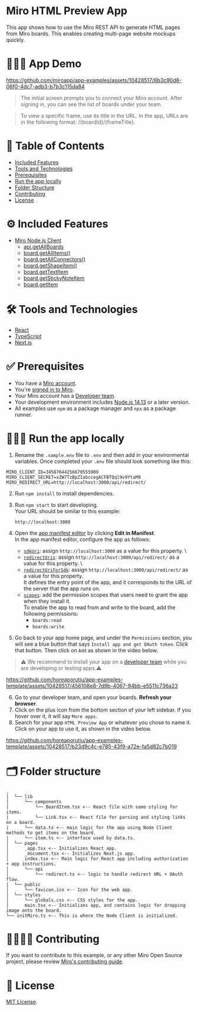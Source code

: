 # Miro HTML Preview App

This app shows how to use the Miro REST API to generate HTML pages from Miro boards. This enables creating multi-page website mockups quickly.

# 👨🏻‍💻 App Demo

https://github.com/miroapp/app-examples/assets/10428517/6b3c90d6-06f0-4dc7-adb3-b7b3c115da84

> The initial screen prompts you to connect your Miro account. After signing in, you can see the list of boards under your team.

> To view a specific frame, use its title in the URL. In the app, URLs are in the following format: /{boardId}/{frameTitle}.

# 📒 Table of Contents

- [Included Features](#features)
- [Tools and Technologies](#tools)
- [Prerequisites](#prerequisites)
- [Run the app locally](#run)
- [Folder Structure](#folder)
- [Contributing](#contributing)
- [License](#license)

# ⚙️ Included Features <a name="features"></a>

- [Miro Node.js Client](https://developers.miro.com/docs/web-sdk-reference)
  - [api.getAllBoards](https://miroapp.github.io/api-clients/classes/index._internal_.Api.html#getAllBoards)
  - [board.getAllItems()](https://miroapp.github.io/api-clients/classes/index.Board.html#getAllItems)
  - [board.getAllConnectors()](https://miroapp.github.io/api-clients/classes/index.Board.html#getAllConnectors)
  - [board.getShapeItem()](https://miroapp.github.io/api-clients/classes/index.Board.html#getShapeItem)
  - [board.getTextItem](https://miroapp.github.io/api-clients/classes/index.Board.html#getTextItem)
  - [board.getStickyNoteItem](https://miroapp.github.io/api-clients/classes/index.Board.html#getStickyNoteItem)
  - [board.getItem](https://miroapp.github.io/api-clients/classes/index.Board.html#getItem)

# 🛠️ Tools and Technologies <a name="tools"></a>

- [React](https://react.dev/)
- [TypeScript](https://www.typescriptlang.org/)
- [Next.js](https://nextjs.org/)

# ✅ Prerequisites <a name="prerequisites"></a>

- You have a [Miro account](https://miro.com/signup/).
- You're [signed in to Miro](https://miro.com/login/).
- Your Miro account has a [Developer team](https://developers.miro.com/docs/create-a-developer-team).
- Your development environment includes [Node.js 14.13](https://nodejs.org/en/download) or a later version.
- All examples use `npm` as a package manager and `npx` as a package runner.

# 🏃🏽‍♂️ Run the app locally <a name="run"></a>

1. Rename the `.sample.env` file to `.env` and then add in your environmental variables. Once completed your `.env` file should
   look something like this:

```
MIRO_CLIENT_ID=34587644256670555909
MIRO_CLIENT_SECRET=xZW7TzBpZIabccegACFBTQql9v9YtaM9
MIRO_REDIRECT_URL=http://localhost:3000/api/redirect/
```

2. Run `npm install` to install dependencies.
3. Run `npm start` to start developing. \
   Your URL should be similar to this example:
   ```
   http://localhost:3000
   ```
4. Open the [app manifest editor](https://developers.miro.com/docs/manually-create-an-app#step-2-configure-your-app-in-miro) by clicking **Edit in Manifest**. \
   In the app manifest editor, configure the app as follows:

   - [`sdkUri`](https://developers.miro.com/docs/app-manifest#sdkuri): assign `http://localhost:3000` as a value for this property. \
   - [`redirectUris`](https://developers.miro.com/docs/app-manifest?utm_source=app_manifest_editor#redirecturis): assign `http://localhost:3000/api/redirect/` as a value for this property. \
   - [`redirectUriForSdk`](https://developers.miro.com/docs/app-manifest?utm_source=app_manifest_editor#redirecturiforsdk): assign `http://localhost:3000/api/redirect/` as a value for this property. \
     It defines the entry point of the app, and it corresponds to the URL of the server that the app runs on.
   - [`scopes`](https://developers.miro.com/docs/app-manifest#scopes): add the permission scopes that users need to grant the app when they install it. \
     To enable the app to read from and write to the board, add the following permissions:
     - `boards:read`
     - `boards:write`

5. Go back to your app home page, and under the `Permissions` section, you will see a blue button that says `Install app and get OAuth token`. Click that button. Then click on `Add` as shown in the video below.

> ⚠️ We recommend to install your app on a [developer team](https://developers.miro.com/docs/create-a-developer-team) while you are developing or testing apps.⚠️

https://github.com/horeaporutiu/app-examples-template/assets/10428517/456108e8-7d9b-4067-94bb-e5511c736a23

6. Go to your developer team, and open your boards. <b>Refresh your browser</b>.
7. Click on the plus icon from the bottom section of your left sidebar. If you hover over it, it will say `More apps`.
8. Search for your app `HTML Preview App` or whatever you chose to name it. Click on your app to use it, as shown in the video below.

https://github.com/horeaporutiu/app-examples-template/assets/10428517/b23d9c4c-e785-43f9-a72e-fa5d82c7b019

# 🗂️ Folder structure <a name="folder"></a>

```
.
│  └── lib
|      └── components
|          └── BoardItem.tsx <-- React file with some styling for items.
|          └── Link.tsx <-- React file for parsing and styling links on a board.
|      └── data.ts <-- main logic for the app using Node Client methods to get items on the board.
|      └── item.ts <-- interface used by data.ts.
│  └── pages
│      _app.tsx <-- Initializes React app.
│      _document.tsx <-- Initializes Next.js app.
│      index.tsx <-- Main logic for React app including authorization + app instructions.
│      └── api
│          └── redirect.ts <-- logic to handle redirect URL + OAuth flow.
│  └── public
│      └── favicon.ico <-- Icon for the web app.
│  └── styles
│      └── globals.css <-- CSS styles for the app.
│      main.tsx <-- Initializes app, and contains logic for dropping image onto the board.
└── initMiro.ts <-- This is where the Node Client is initialized.
```

# 🫱🏻‍🫲🏽 Contributing <a name="contributing"></a>

If you want to contribute to this example, or any other Miro Open Source project, please review [Miro's contributing guide](https://github.com/miroapp/app-examples/blob/main/CONTRIBUTING.md).

# 🪪 License <a name="license"></a>

[MIT License](https://github.com/miroapp/app-examples/blob/main/LICENSE).
